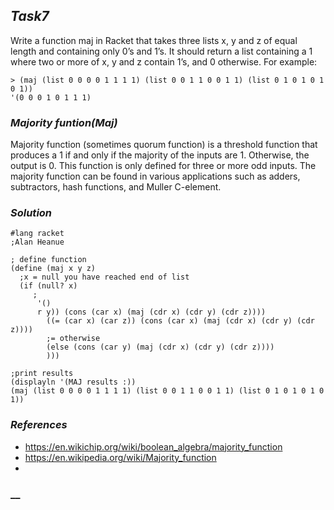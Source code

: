 ## **_Task7_**
Write a function maj in Racket that takes three lists x, y and z of equal length and containing only 0’s and 1’s. It should return a list containing a 1 where two or more of x, y and z contain 1’s, and 0 otherwise. For example:

```
> (maj (list 0 0 0 0 1 1 1 1) (list 0 0 1 1 0 0 1 1) (list 0 1 0 1 0 1 0 1)) 
'(0 0 0 1 0 1 1 1)
```
### **_Majority funtion(Maj)_**
Majority function (sometimes quorum function) is a threshold function that produces a 1 if and only if the majority of the inputs are 1. Otherwise, the output is 0. This function is only defined for three or more odd inputs. The majority function can be found in various applications such as adders, subtractors, hash functions, and Muller C-element.


### **_Solution_**
```
#lang racket
;Alan Heanue

; define function 
(define (maj x y z)
  ;x = null you have reached end of list 
  (if (null? x)
     ; 
      '()
      r y)) (cons (car x) (maj (cdr x) (cdr y) (cdr z))))
        ((= (car x) (car z)) (cons (car x) (maj (cdr x) (cdr y) (cdr z))))
        ;= otherwise 
        (else (cons (car y) (maj (cdr x) (cdr y) (cdr z))))
        )))

;print results
(displayln '(MAJ results :))
(maj (list 0 0 0 0 1 1 1 1) (list 0 0 1 1 0 0 1 1) (list 0 1 0 1 0 1 0 1))

```
### **_References_**
- https://en.wikichip.org/wiki/boolean_algebra/majority_function
- https://en.wikipedia.org/wiki/Majority_function
- 

### **__**